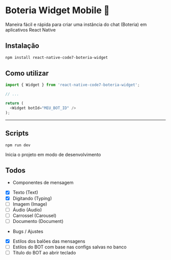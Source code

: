 # Boteria Widget Mobile 🤖

Maneira fácil e rápida para criar uma instância do chat (Boteria) em aplicativos React Native

## Instalação

```sh
npm install react-native-code7-boteria-widget
```

## Como utilizar

```js
import { Widget } from 'react-native-code7-boteria-widget';

// ...

return (
  <Widget botId="MEU_BOT_ID" />
);
```

---

## Scripts

```
npm run dev
```

Inicia o projeto em modo de desenvolvimento

## Todos

- Componentes de mensagem
  
- [x] Texto (Text)
- [x] Digitando (Typing)
- [ ] Imagem (Image)
- [ ] Áudio (Audio)
- [ ] Carrossel (Carousel)
- [ ] Documento (Document)

- Bugs / Ajustes

- [x] Estilos dos balões das mensagens
- [ ] Estilos do BOT com base nas configs salvas no banco
- [ ] Título do BOT ao abrir teclado
